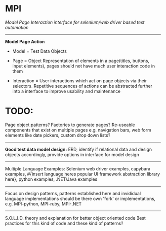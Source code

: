 # MPI
*Model Page Interaction interface for selenium/web driver based test automation*

----------

**Model Page Action**

 - Model = Test Data Objects
   
 - Page = Object Representation of elements in a page(titles, buttons,  
   input elements), pages should not have much user interaction code in 
   them
   
   
 - Interaction = User interactions which act on page objects via their  
   selectors. Repetitive sequences of actions can be abstracted further into a interface to improve usability and maintenance


# TODO: 
Page object patterns? Factories to generate pages? Re-useable components that exist on multiple pages e.g. navigation bars, web form elements like date pickers, custom drop down lists?


----------


**Good test data model design:** ERD, identify if relational data and design objects accordingly, 
provide options in interface for model design


----------


Multiple Language Examples:
Selenium web driver examples, capybara examples, #{insert language heres popular UI framework abstraction library here},
python examples, .NET/Java examples


----------


Focus on design patterns, patterns established here and invididual language implementations should be there own 'fork' or implementations,
e.g. MPI-python, MPI-ruby, MPI-.NET

----------
S.O.L.I.D. theory and explanation for better object oriented code
Best practices for this kind of code and these kind of patterns?
